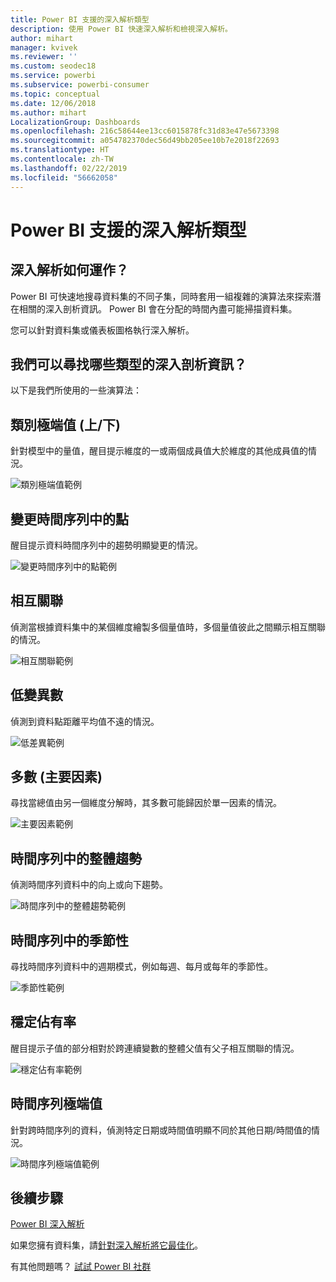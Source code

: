 ```yaml
---
title: Power BI 支援的深入解析類型
description: 使用 Power BI 快速深入解析和檢視深入解析。
author: mihart
manager: kvivek
ms.reviewer: ''
ms.custom: seodec18
ms.service: powerbi
ms.subservice: powerbi-consumer
ms.topic: conceptual
ms.date: 12/06/2018
ms.author: mihart
LocalizationGroup: Dashboards
ms.openlocfilehash: 216c58644ee13cc6015878fc31d83e47e5673398
ms.sourcegitcommit: a054782370dec56d49bb205ee10b7e2018f22693
ms.translationtype: HT
ms.contentlocale: zh-TW
ms.lasthandoff: 02/22/2019
ms.locfileid: "56662058"
---
```

# <a name="types-of-insights-supported-by-power-bi"></a>Power BI 支援的深入解析類型
## <a name="how-does-insights-work"></a>深入解析如何運作？
Power BI 可快速地搜尋資料集的不同子集，同時套用一組複雜的演算法來探索潛在相關的深入剖析資訊。 Power BI 會在分配的時間內盡可能掃描資料集。

您可以針對資料集或儀表板圖格執行深入解析。   

## <a name="what-types-of-insights-can-we-find"></a>我們可以尋找哪些類型的深入剖析資訊？
以下是我們所使用的一些演算法：

## <a name="category-outliers-topbottom"></a>類別極端值 (上/下)
針對模型中的量值，醒目提示維度的一或兩個成員值大於維度的其他成員值的情況。  

![類別極端值範例](./media/end-user-insight-types/pbi_auto_insight_types_category_outliers.png)

## <a name="change-points-in-a-time-series"></a>變更時間序列中的點
醒目提示資料時間序列中的趨勢明顯變更的情況。

![變更時間序列中的點範例](./media/end-user-insight-types/pbi_auto_insight_types_changepoint.png)

## <a name="correlation"></a>相互關聯
偵測當根據資料集中的某個維度繪製多個量值時，多個量值彼此之間顯示相互關聯的情況。

![相互關聯範例](./media/end-user-insight-types/pbi_auto_insight_types_correlation.png)

## <a name="low-variance"></a>低變異數
偵測到資料點距離平均值不遠的情況。

![低差異範例](./media/end-user-insight-types/power-bi-low-variance.png)

## <a name="majority-major-factors"></a>多數 (主要因素)
尋找當總值由另一個維度分解時，其多數可能歸因於單一因素的情況。  

![主要因素範例](./media/end-user-insight-types/pbi_auto_insight_types_majority.png)

## <a name="overall-trends-in-time-series"></a>時間序列中的整體趨勢
偵測時間序列資料中的向上或向下趨勢。

![時間序列中的整體趨勢範例](./media/end-user-insight-types/pbi_auto_insight_types_trend.png)

## <a name="seasonality-in-time-series"></a>時間序列中的季節性
尋找時間序列資料中的週期模式，例如每週、每月或每年的季節性。

![季節性範例](./media/end-user-insight-types/pbi_auto_insight_types_seasonality_new.png)

## <a name="steady-share"></a>穩定佔有率
醒目提示子值的部分相對於跨連續變數的整體父值有父子相互關聯的情況。

![穩定佔有率範例](./media/end-user-insight-types/pbi_auto_insight_types_steadyshare.png)

## <a name="time-series-outliers"></a>時間序列極端值
針對跨時間序列的資料，偵測特定日期或時間值明顯不同於其他日期/時間值的情況。

![時間序列極端值範例](./media/end-user-insight-types/pbi_auto_insight_types_time_series_outliers.png)

## <a name="next-steps"></a>後續步驟
[Power BI 深入解析](end-user-insights.md)

如果您擁有資料集，請[針對深入解析將它最佳化](../service-insights-optimize.md)。

有其他問題嗎？ [試試 Power BI 社群](http://community.powerbi.com/)

